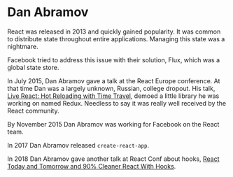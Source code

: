 # Dan Abramov

React was released in 2013 and quickly gained popularity. It was common to distribute state throughout entire applications. Managing this state was a nightmare.

Facebook tried to address this issue with their solution, Flux, which was a global state store.

In July 2015, Dan Abramov gave a talk at the React Europe conference.  At that time Dan was a largely unknown, Russian, college dropout.  His talk, [Live React: Hot Reloading with Time Travel](https://www.youtube.com/watch?v=xsSnOQynTHs), demoed a little library he was working on named Redux.  Needless to say it was really well received by the React community.

By November 2015 Dan Abramov was working for Facebook on the React team.

In 2017 Dan Abramov released `create-react-app`.

In 2018 Dan Abramov gave another talk at React Conf about hooks, [React Today and Tomorrow and 90% Cleaner React With Hooks](https://www.youtube.com/watch?v=dpw9EHDh2bM).
